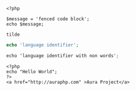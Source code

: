 ```
<?php

$message = 'fenced code block';
echo $message;
```

~~~
tilde
~~~

```php
echo 'language identifier';
```

```c#
echo 'language identifier with non words';
```

```html+php
<?php
echo "Hello World";
?>
<a href="http://auraphp.com" >Aura Project</a>
```
